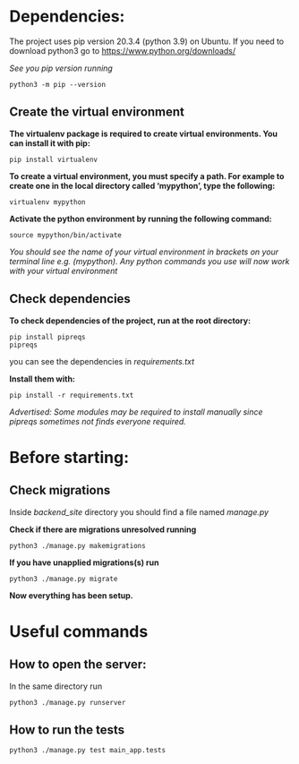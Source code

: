 
# Dependencies:
The project uses pip version 20.3.4 (python 3.9) on Ubuntu. If you need to download python3 go to https://www.python.org/downloads/

*See you pip version running*

    python3 -m pip --version

## Create the virtual environment

**The virtualenv package is required to create virtual environments. You can install it with pip:**

    pip install virtualenv

**To create a virtual environment, you must specify a path. For example to create one in the local directory called ‘mypython’, type the following:**

    virtualenv mypython

**Activate the python environment by running the following command:**

    source mypython/bin/activate

*You should see the name of your virtual environment in brackets on your terminal line e.g. (mypython).
Any python commands you use will now work with your virtual environment*

## Check dependencies
**To check dependencies of the project, run at the root directory:** 

    pip install pipreqs 
    pipreqs 

you can see the dependencies in *requirements.txt*    

**Install them with:**  

    pip install -r requirements.txt

*Advertised: Some modules may be required to install manually since pipreqs sometimes not finds everyone required.*
# Before starting:

## Check migrations
Inside *backend_site* directory you should find a file named *manage.py*

**Check if there are migrations unresolved running**

    python3 ./manage.py makemigrations

**If you have unapplied migrations(s) run**

    python3 ./manage.py migrate

**Now everything has been setup.**

# Useful commands
## How to open the server:

In the same directory run

    python3 ./manage.py runserver

## How to run the tests

    python3 ./manage.py test main_app.tests

